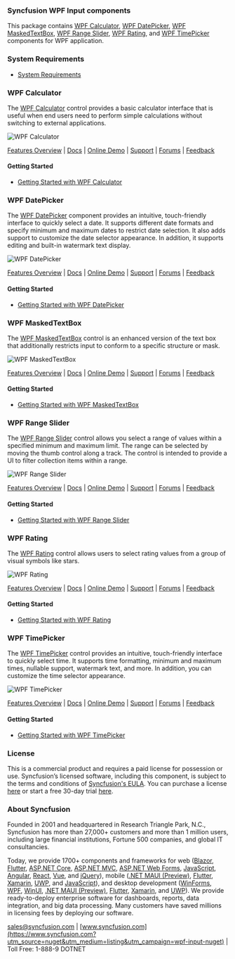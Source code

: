 ### Syncfusion WPF Input components
This package contains [WPF Calculator](https://www.syncfusion.com/wpf-controls/calculator?utm_source=nuget&utm_medium=listing&utm_campaign=wpf-input-nuget), [WPF DatePicker](https://www.syncfusion.com/wpf-controls/datepicker?utm_source=nuget&utm_medium=listing&utm_campaign=wpf-input-nuget), [WPF MaskedTextBox](https://www.syncfusion.com/wpf-controls/maskedtextbox?utm_source=nuget&utm_medium=listing&utm_campaign=wpf-input-nuget), [WPF Range Slider](https://www.syncfusion.com/wpf-controls/range-slider?utm_source=nuget&utm_medium=listing&utm_campaign=wpf-input-nuget), [WPF Rating](https://www.syncfusion.com/wpf-controls/rating?utm_source=nuget&utm_medium=listing&utm_campaign=wpf-input-nuget), and [WPF TimePicker](https://www.syncfusion.com/wpf-controls/timepicker?utm_source=nuget&utm_medium=listing&utm_campaign=wpf-input-nuget) components for WPF application. 

### System Requirements

* [System Requirements](https://help.syncfusion.com/wpf/installation/system-requirements?utm_source=nuget&utm_medium=listing&utm_campaign=wpf-input-nuget)

### WPF Calculator

The [WPF Calculator](https://www.syncfusion.com/wpf-controls/calculator?utm_source=nuget&utm_medium=listing&utm_campaign=wpf-input-nuget) control provides a basic calculator interface that is useful when end users need to perform simple calculations without switching to external applications.

![WPF Calculator](https://cdn.syncfusion.com/nuget-readme/wpf/wpf-calculator.PNG)

[Features Overview](https://www.syncfusion.com/wpf-controls/calculator?utm_source=nuget&utm_medium=listing&utm_campaign=wpf-input-nuget) | [Docs](https://help.syncfusion.com/wpf/calculator/getting-started?utm_source=nuget&utm_medium=listing&utm_campaign=wpf-input-nuget) | [Online Demo](https://github.com/syncfusion/wpf-demos?utm_source=nuget&utm_medium=listing&utm_campaign=wpf-input-nuget) | [Support](https://support.syncfusion.com/create?utm_source=nuget&utm_medium=listing&utm_campaign=wpf-input-nuget) | [Forums](https://www.syncfusion.com/forums/wpf?utm_source=nuget&utm_medium=listing&utm_campaign=wpf-input-nuget) | [Feedback](https://www.syncfusion.com/feedback/wpf?utm_source=nuget&utm_medium=listing&utm_campaign=wpf-input-nuget)

#### Getting Started

* [Getting Started with WPF Calculator](https://help.syncfusion.com/wpf/calculator/getting-started?utm_source=nuget&utm_medium=listing&utm_campaign=wpf-input-nuget)

### WPF DatePicker

The [WPF DatePicker](https://www.syncfusion.com/wpf-controls/datepicker?utm_source=nuget&utm_medium=listing&utm_campaign=wpf-input-nuget) component provides an intuitive, touch-friendly interface to quickly select a date. It supports different date formats and specify minimum and maximum dates to restrict date selection. It also adds support to customize the date selector appearance. In addition, it supports editing and built-in watermark text display.

![WPF DatePicker](https://cdn.syncfusion.com/nuget-readme/wpf/wpf-datepicker.png)

[Features Overview](https://www.syncfusion.com/wpf-controls/datepicker?utm_source=nuget&utm_medium=listing&utm_campaign=wpf-input-nuget) | [Docs](https://help.syncfusion.com/wpf/datepicker/getting-started?utm_source=nuget&utm_medium=listing&utm_campaign=wpf-input-nuget) | [Online Demo](https://github.com/syncfusion/wpf-demos?utm_source=nuget&utm_medium=listing&utm_campaign=wpf-input-nuget) | [Support](https://support.syncfusion.com/create?utm_source=nuget&utm_medium=listing&utm_campaign=wpf-input-nuget) | [Forums](https://www.syncfusion.com/forums/wpf?utm_source=nuget&utm_medium=listing&utm_campaign=wpf-input-nuget) | [Feedback](https://www.syncfusion.com/feedback/wpf?utm_source=nuget&utm_medium=listing&utm_campaign=wpf-input-nuget)

#### Getting Started

* [Getting Started with WPF DatePicker](https://help.syncfusion.com/wpf/datepicker/getting-started?utm_source=nuget&utm_medium=listing&utm_campaign=wpf-input-nuget)

### WPF MaskedTextBox

The [WPF MaskedTextBox](https://www.syncfusion.com/wpf-controls/maskedtextbox?utm_source=nuget&utm_medium=listing&utm_campaign=wpf-input-nuget) control is an enhanced version of the text box that additionally restricts input to conform to a specific structure or mask.

![WPF MaskedTextBox](https://cdn.syncfusion.com/nuget-readme/wpf/wpf-maskededit.png)

[Features Overview](https://www.syncfusion.com/wpf-controls/maskedtextbox?utm_source=nuget&utm_medium=listing&utm_campaign=wpf-input-nuget) | [Docs](https://help.syncfusion.com/wpf/maskedtextbox/getting-started?utm_source=nuget&utm_medium=listing&utm_campaign=wpf-input-nuget) | [Online Demo](https://github.com/syncfusion/wpf-demos?utm_source=nuget&utm_medium=listing&utm_campaign=wpf-input-nuget) | [Support](https://support.syncfusion.com/create?utm_source=nuget&utm_medium=listing&utm_campaign=wpf-input-nuget) | [Forums](https://www.syncfusion.com/forums/wpf?utm_source=nuget&utm_medium=listing&utm_campaign=wpf-input-nuget) | [Feedback](https://www.syncfusion.com/feedback/wpf?utm_source=nuget&utm_medium=listing&utm_campaign=wpf-input-nuget)

#### Getting Started

* [Getting Started with WPF MaskedTextBox](https://help.syncfusion.com/wpf/maskedtextbox/getting-started?utm_source=nuget&utm_medium=listing&utm_campaign=wpf-input-nuget)

### WPF Range Slider

The [WPF Range Slider](https://www.syncfusion.com/wpf-controls/range-slider?utm_source=nuget&utm_medium=listing&utm_campaign=wpf-input-nuget) control allows you select a range of values within a specified minimum and maximum limit. The range can be selected by moving the thumb control along a track. The control is intended to provide a UI to filter collection items within a range.

![WPF Range Slider](https://cdn.syncfusion.com/nuget-readme/wpf/wpf_rangeslider.png)

[Features Overview](https://www.syncfusion.com/wpf-controls/range-slider?utm_source=nuget&utm_medium=listing&utm_campaign=wpf-input-nuget) | [Docs](https://help.syncfusion.com/wpf/range-slider/getting-started?utm_source=nuget&utm_medium=listing&utm_campaign=wpf-input-nuget) | [Online Demo](https://github.com/syncfusion/wpf-demos?utm_source=nuget&utm_medium=listing&utm_campaign=wpf-input-nuget) | [Support](https://support.syncfusion.com/create?utm_source=nuget&utm_medium=listing&utm_campaign=wpf-input-nuget) | [Forums](https://www.syncfusion.com/forums/wpf?utm_source=nuget&utm_medium=listing&utm_campaign=wpf-input-nuget) | [Feedback](https://www.syncfusion.com/feedback/wpf?utm_source=nuget&utm_medium=listing&utm_campaign=wpf-input-nuget)

#### Getting Started

* [Getting Started with WPF Range Slider](https://help.syncfusion.com/wpf/range-slider/getting-started?utm_source=nuget&utm_medium=listing&utm_campaign=wpf-input-nuget)

### WPF Rating

The [WPF Rating](https://www.syncfusion.com/wpf-controls/rating?utm_source=nuget&utm_medium=listing&utm_campaign=wpf-input-nuget) control allows users to select rating values from a group of visual symbols like stars.

![WPF Rating](https://cdn.syncfusion.com/nuget-readme/wpf/wpf_rating.png)

[Features Overview](https://www.syncfusion.com/wpf-controls/rating?utm_source=nuget&utm_medium=listing&utm_campaign=wpf-input-nuget) | [Docs](https://help.syncfusion.com/wpf/rating/getting-started?utm_source=nuget&utm_medium=listing&utm_campaign=wpf-input-nuget) | [Online Demo](https://github.com/syncfusion/wpf-demos?utm_source=nuget&utm_medium=listing&utm_campaign=wpf-input-nuget) | [Support](https://support.syncfusion.com/create?utm_source=nuget&utm_medium=listing&utm_campaign=wpf-input-nuget) | [Forums](https://www.syncfusion.com/forums/wpf?utm_source=nuget&utm_medium=listing&utm_campaign=wpf-input-nuget) | [Feedback](https://www.syncfusion.com/feedback/wpf?utm_source=nuget&utm_medium=listing&utm_campaign=wpf-input-nuget)

#### Getting Started

* [Getting Started with WPF Rating](https://help.syncfusion.com/wpf/rating/getting-started?utm_source=nuget&utm_medium=listing&utm_campaign=wpf-input-nuget)

### WPF TimePicker

The [WPF TimePicker](https://www.syncfusion.com/wpf-controls/timepicker?utm_source=nuget&utm_medium=listing&utm_campaign=wpf-input-nuget) control provides an intuitive, touch-friendly interface to quickly select time. It supports time formatting, minimum and maximum times, nullable support, watermark text, and more. In addition, you can customize the time selector appearance.

![WPF TimePicker](https://cdn.syncfusion.com/nuget-readme/wpf/wpf-timepicker.png)

[Features Overview](https://www.syncfusion.com/wpf-controls/timepicker?utm_source=nuget&utm_medium=listing&utm_campaign=wpf-input-nuget) | [Docs](https://help.syncfusion.com/wpf/timepicker/getting-started?utm_source=nuget&utm_medium=listing&utm_campaign=wpf-input-nuget) | [Online Demo](https://github.com/syncfusion/wpf-demos?utm_source=nuget&utm_medium=listing&utm_campaign=wpf-input-nuget) | [Support](https://support.syncfusion.com/create?utm_source=nuget&utm_medium=listing&utm_campaign=wpf-input-nuget) | [Forums](https://www.syncfusion.com/forums/wpf?utm_source=nuget&utm_medium=listing&utm_campaign=wpf-input-nuget) | [Feedback](https://www.syncfusion.com/feedback/wpf?utm_source=nuget&utm_medium=listing&utm_campaign=wpf-input-nuget)

#### Getting Started

* [Getting Started with WPF TimePicker](https://help.syncfusion.com/wpf/timepicker/getting-started?utm_source=nuget&utm_medium=listing&utm_campaign=wpf-input-nuget)

### License

This is a commercial product and requires a paid license for possession or use. Syncfusion’s licensed software, including this component, is subject to the terms and conditions of [Syncfusion's EULA](https://www.syncfusion.com/eula/es/?utm_source=nuget&utm_medium=listing&utm_campaign=wpf-input-nuget). You can purchase a license [here](https://www.syncfusion.com/sales/products?utm_source=nuget&utm_medium=listing&utm_campaign=wpf-input-nuget) or start a free 30-day trial [here](https://www.syncfusion.com/account/manage-trials/start-trials?utm_source=nuget&utm_medium=listing&utm_campaign=wpf-input-nuget).

### About Syncfusion

Founded in 2001 and headquartered in Research Triangle Park, N.C., Syncfusion has more than 27,000+ customers and more than 1 million users, including large financial institutions, Fortune 500 companies, and global IT consultancies.
 
Today, we provide 1700+ components and frameworks for web ([Blazor](https://www.syncfusion.com/blazor-components?utm_source=nuget&utm_medium=listing&utm_campaign=wpf-input-nuget), [Flutter](https://www.syncfusion.com/flutter-widgets?utm_source=nuget&utm_medium=listing&utm_campaign=wpf-input-nuget), [ASP.NET Core](https://www.syncfusion.com/aspnet-core-ui-controls?utm_source=nuget&utm_medium=listing&utm_campaign=wpf-input-nuget), [ASP.NET MVC](https://www.syncfusion.com/aspnet-mvc-ui-controls?utm_source=nuget&utm_medium=listing&utm_campaign=wpf-input-nuget), [ASP.NET Web Forms](https://www.syncfusion.com/jquery/aspnet-webforms-ui-controls?utm_source=nuget&utm_medium=listing&utm_campaign=wpf-input-nuget), [JavaScript](https://www.syncfusion.com/javascript-ui-controls?utm_source=nuget&utm_medium=listing&utm_campaign=wpf-input-nuget), [Angular](https://www.syncfusion.com/angular-ui-components?utm_source=nuget&utm_medium=listing&utm_campaign=wpf-input-nuget), [React](https://www.syncfusion.com/react-ui-components?utm_source=nuget&utm_medium=listing&utm_campaign=wpf-input-nuget), [Vue](https://www.syncfusion.com/vue-ui-components?utm_source=nuget&utm_medium=listing&utm_campaign=wpf-input-nuget), and [jQuery](https://www.syncfusion.com/jquery-ui-widgets?utm_source=nuget&utm_medium=listing&utm_campaign=wpf-input-nuget)), mobile ([.NET MAUI (Preview)](https://www.syncfusion.com/maui-controls?utm_source=nuget&utm_medium=listing&utm_campaign=wpf-input-nuget), [Flutter](https://www.syncfusion.com/flutter-widgets?utm_source=nuget&utm_medium=listing&utm_campaign=wpf-input-nuget), [Xamarin](https://www.syncfusion.com/xamarin-ui-controls?utm_source=nuget&utm_medium=listing&utm_campaign=wpf-input-nuget), [UWP](https://www.syncfusion.com/uwp-ui-controls?utm_source=nuget&utm_medium=listing&utm_campaign=wpf-input-nuget), and [JavaScript](https://www.syncfusion.com/javascript-ui-controls?utm_source=nuget&utm_medium=listing&utm_campaign=wpf-input-nuget)), and desktop development ([WinForms](https://www.syncfusion.com/winforms-ui-controls?utm_source=nuget&utm_medium=listing&utm_campaign=wpf-input-nuget), [WPF](https://www.syncfusion.com/wpf-controls?utm_source=nuget&utm_medium=listing&utm_campaign=wpf-input-nuget), [WinUI](https://www.syncfusion.com/winui-controls?utm_source=nuget&utm_medium=listing&utm_campaign=wpf-input-nuget), [.NET MAUI (Preview)](https://www.syncfusion.com/maui-controls?utm_source=nuget&utm_medium=listing&utm_campaign=wpf-input-nuget), [Flutter](https://www.syncfusion.com/flutter-widgets?utm_source=nuget&utm_medium=listing&utm_campaign=wpf-input-nuget), [Xamarin](https://www.syncfusion.com/xamarin-ui-controls?utm_source=nuget&utm_medium=listing&utm_campaign=wpf-input-nuget), and [UWP](https://www.syncfusion.com/uwp-ui-controls?utm_source=nuget&utm_medium=listing&utm_campaign=wpf-input-nuget)). We provide ready-to-deploy enterprise software for dashboards, reports, data integration, and big data processing. Many customers have saved millions in licensing fees by deploying our software.

[sales@syncfusion.com](mailto:sales@syncfusion.com?Subject=Syncfusion%20WPF%20Input%20-%20NuGet) | [www.syncfusion.com](https://www.syncfusion.com?utm_source=nuget&utm_medium=listing&utm_campaign=wpf-input-nuget) | Toll Free: 1-888-9 DOTNET


